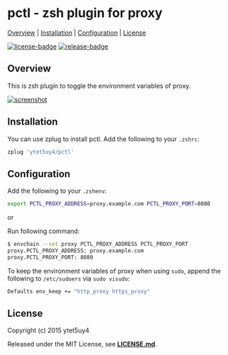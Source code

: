 # pctl - zsh plugin for proxy

[Overview](#overview) |
[Installation](#installation) |
[Configuration](#configuration) |
[License](#license)

[![license-badge]][license-link]
[![release-badge]][release-link]

## Overview

This is zsh plugin to toggle the environment variables of proxy.

[![screenshot]][demo-link]

## Installation

You can use zplug to install pctl.
Add the following to your `.zshrc`:

```zsh
zplug 'ytet5uy4/pctl'
```

## Configuration

Add the following to your `.zshenv`:

```zsh
export PCTL_PROXY_ADDRESS=proxy.example.com PCTL_PROXY_PORT=8080
```

or

Run following command:

```zsh
$ envchain --set proxy PCTL_PROXY_ADDRESS PCTL_PROXY_PORT
proxy.PCTL_PROXY_ADDRESS: proxy.example.com
proxy.PCTL_PROXY_PORT: 8080
```

To keep the environment variables of proxy when using `sudo`,
append the following to `/etc/sudoers` via `sudo visudo`:

```zsh
Defaults env_keep += "http_proxy https_proxy"
```

## License

Copyright (c) 2015 ytet5uy4

Released under the MIT License, see **[LICENSE.md][license-link]**.

[screenshot]: https://image.ytet5uy4.com/170920171514.png
[release-badge]: https://img.shields.io/github/release/ytet5uy4/pctl.svg?style=flat-square
[license-badge]: https://img.shields.io/github/license/ytet5uy4/pctl.svg?style=flat-square

[demo-link]: //asciinema.org/a/59no1i98y61fvpdcq3n086r3h
[release-link]: //github.com/ytet5uy4/pctl/releases/latest
[license-link]: LICENSE.md

